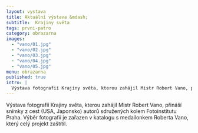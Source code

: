 ```yaml
---
layout: vystava
title: Aktuální výstava &mdash;
subtitle:  Krajiny světa
tags: prvni-patro
category: obrazarna
images:
  - "vano/01.jpg"
  - "vano/02.jpg"
  - "vano/03.jpg"
  - "vano/04.jpg"
  - "vano/05.jpg"
menu: obrazarna
published: true
intro: |
  Výstava fotografií Krajiny světa, kterou zahájil Mistr Robert Vano, přináší snímky z cest (USA, Japonsko) autorů sdružených kolem Fotoinstitutu Praha. Výběr fotografií je zařazen v katalogu s medailonkem Roberta Vano, který celý projekt zaštítil.
---
```

Výstava fotografií Krajiny světa, kterou zahájil Mistr Robert Vano, přináší snímky z cest (USA, Japonsko) autorů sdružených kolem Fotoinstitutu Praha. Výběr fotografií je zařazen v katalogu s medailonkem Roberta Vano, který celý projekt zaštítil.
